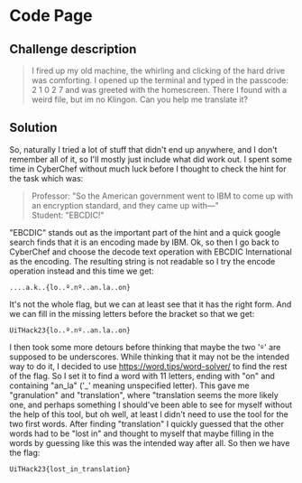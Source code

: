 # Code Page
## Challenge description
>I fired up my old machine, the whirling and clicking of the hard drive was comforting. I opened up the terminal and typed in the passcode: 2 1 0 2 7 and was greeted with the homescreen. There I found with a weird file, but im no Klingon. Can you help me translate it?
## Solution
So, naturally I tried a lot of stuff that didn't end up anywhere, and I don't remember all of it, so I'll mostly just include what did work out.
I spent some time in CyberChef without much luck before I thought to check the hint for the task which was:

>Professor: "So the American government went to IBM to come up with an encryption standard, and they came up with—"  
Student: "EBCDIC!"

"EBCDIC" stands out as the important part of the hint and a quick google search finds that it is an encoding made by IBM.
Ok, so then I go back to CyberChef and choose the decode text operation with EBCDIC International as the encoding. The resulting string is not readable so I try the encode operation instead and this time we get:

```
....a.k..{lo..º.nº..an.la..on}
```

It's not the whole flag, but we can at least see that it has the right form. And we can fill in the missing letters before the bracket so that we get:

```
UiTHack23{lo..º.nº..an.la..on}
```

I then took some more detours before thinking that maybe the two '```º```' are supposed to be underscores. While thinking that it may not be the intended way to do it, I decided to use https://word.tips/word-solver/ to find the rest of the flag. So I set it to find a word
with 11 letters, ending with "on" and containing "an_la" ('_' meaning unspecified letter). This gave me "granulation" and "translation", where "translation seems the more likely one, and perhaps something I should've been able to see for myself without the help of this tool, but oh well, at least I didn't 
need to use the tool for the two first words. After finding "translation" I quickly guessed that the other words had to be "lost in" and thought to myself that maybe filling in the words by guessing like this was the intended way after all. So then we have the flag:

```
UiTHack23{lost_in_translation}
```
